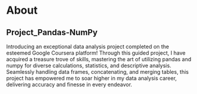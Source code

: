 # About
## Project_Pandas-NumPy

Introducing an exceptional data analysis project completed on the esteemed Google Coursera platform! Through this guided project, 
I have acquired a treasure trove of skills, mastering the art of utilizing pandas and numpy for diverse calculations, statistics, and 
descriptive analysis. Seamlessly handling data frames, concatenating, and merging tables, this project has empowered me to soar higher 
in my data analysis career, delivering accuracy and finesse in every endeavor.

